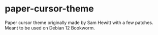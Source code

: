 # paper-cursor-theme
Paper cursor theme originally made by Sam Hewitt with a few patches. Meant to be used on Debian 12 Bookworm.
